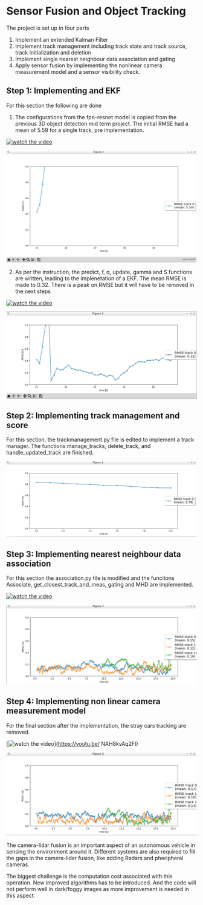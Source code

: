 # Sensor Fusion and Object Tracking

The project is set up in four parts
1. Implement an extended Kalman Filter
2. Implement track management including track state and track source, track initialization and deletion
3. Implement single nearest neighbour data association and gating
4. Apply sensor fusion by implementing the nonlinear camera measurement model and a sensor visibility check.

## Step 1: Implementing and EKF
For this section the following are done
1. The configurations from the fpn-resnet model is copied from the previous 3D object detection mid term project. The initial RMSE had a mean of 5.59 for a single track, pre implementation.

[![watch the video](https://img.youtube.com/vi/NlHvcc2k2Go/hqdefault.jpg)](https://youtu.be/NlHvcc2k2Go)

![alt text](./img/01_ModelLoad.png)

2. As per the instruction, the predict, f, q, update, gamma and S functions are written, leading to the implenetation of a EKF. The mean RMSE is made to 0.32. There is a peak on RMSE but it will have to be removed in the next steps

[![watch the video](https://img.youtube.com/vi/yD5D727XTQg/hqdefault.jpg)](https://youtu.be/yD5D727XTQg)

![alt text](./img/02_EKF.png)

## Step 2: Implementing track management and score
For this section, the trackmanagement.py file is edited to implement a track manager. The functions manage_tracks, delete_track, and handle_updated_track are finished.

![alt text](./img/03_TrackManagement.png)

## Step 3: Implementing nearest neighbour data association
For this section the association.py file is modified and the funcitons Associate, get_closest_track_and_meas, gating and MHD are implemented.

[![watch the video](https://img.youtube.com/vi/zV5k6fx8LlA/hqdefault.jpg)](https://youtu.be/zV5k6fx8LlA)

![alt text](./img/04_association.png)

## Step 4: Implementing non linear camera measurement model
For the final section after the implementation, the stray cars tracking are removed. 

[![watch the video](https://img.youtube.com/vi/NAH8kvAq2FI/hqdefault.jpg)](https://youtu.be/
NAH8kvAq2FI)

![alt text](./img/05_measurement.png)



The camera-lidar fusion is an important aspect of an autonomous vehicle in sensing the environment around it. Different systems are also required to fill the gaps in the camera-lidar fusion, like adding Radars and pheripheral cameras.

The biggest challenge is the computation cost associated with this operation. New improved algorithms has to be introduced. And the code will not perform well in dark/foggy images as more improvement is needed in this aspect.

